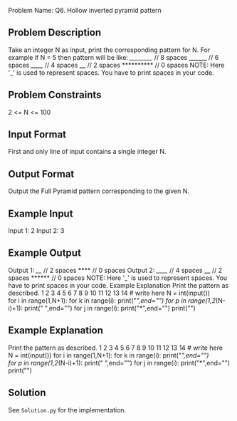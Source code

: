 Problem Name: Q6. Hollow inverted pyramid pattern

## Problem Description

Take an integer N as input, print the corresponding pattern for N.
For example if N = 5 then pattern will be like:
*________* // 8 spaces
**______** // 6 spaces
***____*** // 4 spaces
****__**** // 2 spaces
********** // 0 spaces
NOTE: Here '_' is used to represent spaces. You have to print spaces in your code.

## Problem Constraints

2 <= N <= 100

## Input Format

First and only line of input contains a single integer N.

## Output Format

Output the Full Pyramid pattern corresponding to the given N.

## Example Input

Input 1:
2
Input 2:
3

## Example Output

Output 1:
*__* // 2 spaces
**** // 0 spaces
Output 2:
*____* // 4 spaces
**__** // 2 spaces
****** // 0 spaces
NOTE: Here '_' is used to represent spaces. You have to print spaces in your code.
Example Explanation
Print the pattern as described.
1
2
3
4
5
6
7
8
9
10
11
12
13
14
# write here
N = int(input())
for i in range(1,N+1):
for k in range(i):
print("*",end="")
for p in range(1,2*(N-i)+1):
print(" ",end="")
for j in range(i):
print("*",end="")
print("")
>

## Example Explanation

Print the pattern as described.
1
2
3
4
5
6
7
8
9
10
11
12
13
14
# write here
N = int(input())
for i in range(1,N+1):
for k in range(i):
print("*",end="")
for p in range(1,2*(N-i)+1):
print(" ",end="")
for j in range(i):
print("*",end="")
print("")
>

## Solution

See `Solution.py` for the implementation.
